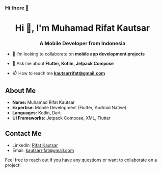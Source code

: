 ### Hi there 👋

<h1 align="center">Hi 👋, I'm Muhamad Rifat Kautsar</h1>
<h3 align="center">A Mobile Developer from Indonesia</h3>

- 👯 I’m looking to collaborate on **mobile app development projects**

- 💬 Ask me about **Flutter, Kotlin, Jetpack Compose**

- 📫 How to reach me **kautsarrifat@gmail.com**

## About Me

- **Name:** Muhamad Rifat Kautsar
- **Expertise:** Mobile Development (Flutter, Android Native)
- **Languages:** Kotlin, Dart
- **UI Frameworks:** Jetpack Compose, XML, Flutter

## Contact Me

- LinkedIn: [Rifat Kautsar](https://www.linkedin.com/in/rifat-kautsar-620130185/)
- Email: kautsarrifat@gmail.com

Feel free to reach out if you have any questions or want to collaborate on a project!


<!--
**rifatkautsar/rifatkautsar** is a ✨ _special_ ✨ repository because its `README.md` (this file) appears on your GitHub profile.

Here are some ideas to get you started:

- 🔭 I’m currently working on ...
- 🌱 I’m currently learning ...
- 👯 I’m looking to collaborate on ...
- 🤔 I’m looking for help with ...
- 💬 Ask me about ...
- 📫 How to reach me: ...
- 😄 Pronouns: ...
- ⚡ Fun fact: ...
-->
